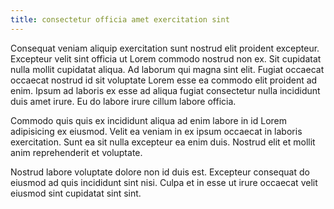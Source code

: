 ```yaml
---
title: consectetur officia amet exercitation sint
---
```


Consequat veniam aliquip exercitation sunt nostrud elit proident excepteur. Excepteur velit sint officia ut Lorem commodo nostrud non ex. Sit cupidatat nulla mollit cupidatat aliqua. Ad laborum qui magna sint elit. Fugiat occaecat occaecat nostrud id sit voluptate Lorem esse ea commodo elit proident ad enim. Ipsum ad laboris ex esse ad aliqua fugiat consectetur nulla incididunt duis amet irure. Eu do labore irure cillum labore officia.

Commodo quis quis ex incididunt aliqua ad enim labore in id Lorem adipisicing ex eiusmod. Velit ea veniam in ex ipsum occaecat in laboris exercitation. Sunt ea sit nulla excepteur ea enim duis. Nostrud elit et mollit anim reprehenderit et voluptate.

Nostrud labore voluptate dolore non id duis est. Excepteur consequat do eiusmod ad quis incididunt sint nisi. Culpa et in esse ut irure occaecat velit eiusmod sint cupidatat sint sint.